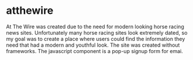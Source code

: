 # atthewire

At The Wire was created due to the need for modern looking horse racing news sites. Unfortunately many horse racing sites look extremely dated, so my goal was to create a place where users could find the information they need that had a modern and youthful look. The site was created without frameworks. The javascript component is a pop-up signup form for emai. 
